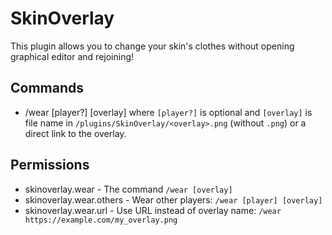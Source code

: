 # SkinOverlay
This plugin allows you to change your skin's clothes without opening graphical editor and rejoining!

## Commands
- /wear [player?] [overlay] where `[player?]` is optional and `[overlay]` is file name in `/plugins/SkinOverlay/<overlay>.png` (without `.png`) or a direct link to the overlay.

## Permissions
- skinoverlay.wear - The command `/wear [overlay]`
- skinoverlay.wear.others - Wear other players: `/wear [player] [overlay]`
- skinoverlay.wear.url - Use URL instead of overlay name: `/wear https://example.com/my_overlay.png`
